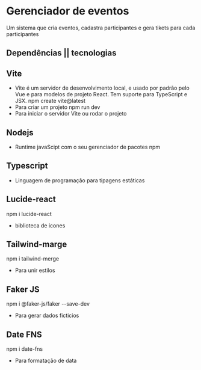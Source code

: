 # Gerenciador de eventos

Um sistema que cria eventos, cadastra participantes e gera tikets para cada participantes


## Dependências || tecnologias

## Vite
- Vite é um servidor de desenvolvimento local, e usado por padrão pelo Vue e para modelos de projeto React. Tem suporte para TypeScript e JSX.
npm create vite@latest
- Para criar um projeto
npm run dev
- Para iniciar o servidor Vite ou rodar o projeto


## Nodejs 
- Runtime javaScipt com o seu gerenciador de pacotes npm

## Typescript 
- Linguagem de programação para tipagens estáticas

## Lucide-react
npm i lucide-react
- biblioteca de icones

## Tailwind-marge
npm i tailwind-merge
- Para unir estilos

## Faker JS
npm i @faker-js/faker --save-dev
- Para gerar dados ficticios

## Date FNS
npm i date-fns
- Para formatação de data